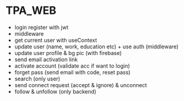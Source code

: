 # TPA_WEB
- login register with jwt
- middleware
- get current user with useContext
- update user (name, work, education etc) + use auth (middleware)
- update user profile & bg pic (with firebase)
- send email activation link
- activate account (validate acc if want to login)
- forget pass (send email with code, reset pass)
- search (only user)
- send connect request (accept & ignore) & unconnect
- follow & unfollow (only backend)
